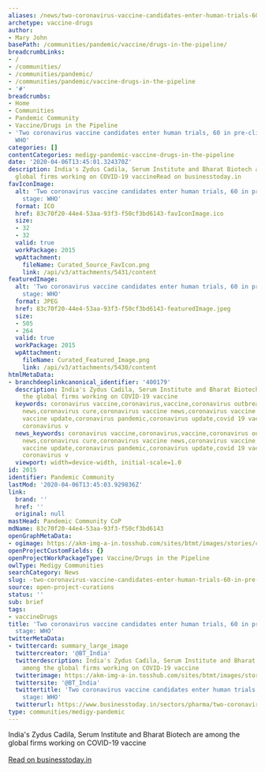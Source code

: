 ```yaml
---
aliases: /news/two-coronavirus-vaccine-candidates-enter-human-trials-60-in-pre-clinical-stage-who
archetype: vaccine-drugs
author:
- Mary John
basePath: /communities/pandemic/vaccine/drugs-in-the-pipeline/
breadcrumbLinks:
- /
- /communities/
- /communities/pandemic/
- /communities/pandemic/vaccine-drugs-in-the-pipeline
- '#'
breadcrumbs:
- Home
- Communities
- Pandemic Community
- Vaccine/Drugs in the Pipeline
- 'Two coronavirus vaccine candidates enter human trials, 60 in pre-clinical stage:
  WHO'
categories: []
contentCategories: medigy-pandemic-vaccine-drugs-in-the-pipeline
date: '2020-04-06T13:45:01.324370Z'
description: India's Zydus Cadila, Serum Institute and Bharat Biotech are among the
  global firms working on COVID-19 vaccineRead on businesstoday.in
favIconImage:
  alt: 'Two coronavirus vaccine candidates enter human trials, 60 in pre-clinical
    stage: WHO'
  format: ICO
  href: 83c70f20-44e4-53aa-93f3-f50cf3bd6143-favIconImage.ico
  size:
  - 32
  - 32
  valid: true
  workPackage: 2015
  wpAttachment:
    fileName: Curated_Source_FavIcon.png
    link: /api/v3/attachments/5431/content
featuredImage:
  alt: 'Two coronavirus vaccine candidates enter human trials, 60 in pre-clinical
    stage: WHO'
  format: JPEG
  href: 83c70f20-44e4-53aa-93f3-f50cf3bd6143-featuredImage.jpeg
  size:
  - 505
  - 264
  valid: true
  workPackage: 2015
  wpAttachment:
    fileName: Curated_Featured_Image.png
    link: /api/v3/attachments/5430/content
htmlMetaData:
- branchdeeplinkcanonical_identifier: '400179'
  description: India's Zydus Cadila, Serum Institute and Bharat Biotech are among
    the global firms working on COVID-19 vaccine
  keywords: coronavirus vaccine,coronavirus,vaccine,coronavirus outbreak,coronavirus
    news,coronavirus cure,coronavirus vaccine news,coronavirus vaccine found,coronavirus
    vaccine update,coronavirus pandemic,coronavirus update,covid 19 vaccine,vaccines,us
    coronavirus v
  news_keywords: coronavirus vaccine,coronavirus,vaccine,coronavirus outbreak,coronavirus
    news,coronavirus cure,coronavirus vaccine news,coronavirus vaccine found,coronavirus
    vaccine update,coronavirus pandemic,coronavirus update,covid 19 vaccine,vaccines,us
    coronavirus v
  viewport: width=device-width, initial-scale=1.0
id: 2015
identifier: Pandemic Community
lastMod: '2020-04-06T13:45:03.929836Z'
link:
  brand: ''
  href: ''
  original: null
mastHead: Pandemic Community CoP
mdName: 83c70f20-44e4-53aa-93f3-f50cf3bd6143
openGraphMetaData:
- ogimage: https://akm-img-a-in.tosshub.com/sites/btmt/images/stories/coronavirus2_505_050420010005.jpg
openProjectCustomFields: {}
openProjectWorkPackageType: Vaccine/Drugs in the Pipeline
owlType: Medigy Communities
searchCategory: News
slug: -two-coronavirus-vaccine-candidates-enter-human-trials-60-in-pre-clinical-stage-who
source: open-project-curations
status: ''
sub: brief
tags:
- vaccineDrugs
title: 'Two coronavirus vaccine candidates enter human trials, 60 in pre-clinical
  stage: WHO'
twitterMetaData:
- twittercard: summary_large_image
  twittercreator: '@BT_India'
  twitterdescription: India's Zydus Cadila, Serum Institute and Bharat Biotech are
    among the global firms working on COVID-19 vaccine
  twitterimage: https://akm-img-a-in.tosshub.com/sites/btmt/images/stories/coronavirus2_505_050420010005.jpg
  twittersite: '@BT_India'
  twittertitle: 'Two coronavirus vaccine candidates enter human trials, 60 in pre-clinical
    stage: WHO'
  twitterurl: https://www.businesstoday.in/sectors/pharma/two-coronavirus-vaccine-candidates-enter-human-trials-60-in-pre-clinical-who/story/400179.html
type: communities/medigy-pandemic
---
```


India's Zydus Cadila, Serum Institute and Bharat Biotech are among the global firms working on COVID-19 vaccine<br><br><a target="_blank" href=https://www.businesstoday.in/sectors/pharma/two-coronavirus-vaccine-candidates-enter-human-trials-60-in-pre-clinical-who/story/400179.html>Read on businesstoday.in</a>